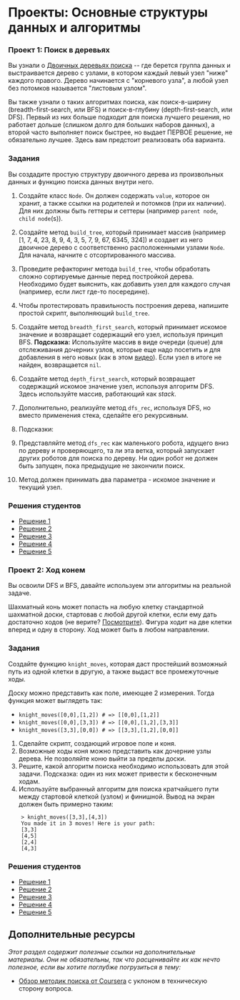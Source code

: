 # Проекты: Основные структуры данных и алгоритмы

### Проект 1: Поиск в деревьях

Вы узнали о [Двоичных деревьях поиска](https://ru.wikipedia.org/wiki/Двоичное_дерево_поиска) -- где берется группа данных и выстраивается дерево с узлами, в котором каждый левый узел "ниже" каждого правого. Дерево начинается с "корневого узла", а любой узел без потомков называется "листовым узлом".

Вы также узнали о таких алгоритмах поиска, как поиск-в-ширину (breadth-first-search, или BFS) и поиск-в-глубину (depth-first-search, или DFS). Первый из них больше подходит для поиска лучшего решения, но работает дольше (слишком долго для больших наборов данных), а второй часто выполняет поиск быстрее, но выдает ПЕРВОЕ решение, не обязательно лучшее. Здесь вам предстоит реализовать оба варианта.

### Задания

Вы создадите простую структуру двоичного дерева из произвольных данных и функцию поиска данных внутри него.

1. Создайте класс `Node`. Он должен содержать `value`, которое он хранит, а также ссылки на родителей и потомков (при их наличии). Для них должны быть геттеры и сеттеры (например `parent node`, `child node`(s)).
2. Создайте метод `build_tree`, который принимает массив (например [1, 7, 4, 23, 8, 9, 4, 3, 5, 7, 9, 67, 6345, 324]) и создает из него двоичное дерево с соответственно расположенными узлами `Node`. Для начала, начните с отсортированного массива.
3. Проведите рефакторинг метода `build_tree`, чтобы обработать сложно сортируемые данные перед постройкой дерева. Необходимо будет выяснить, как добавить узел для каждого случая (например, если лист где-то посередине).
4. Чтобы протестировать правильность построения дерева, напишите простой скрипт, выполняющий `build_tree`.
5. Создайте метод `breadth_first_search`, который принимает искомое значение и возвращает содержащий его узел, используя принцип BFS. **Подсказка:** Используйте массив в виде очереди (queue) для отслеживания дочерних узлов, которые еще надо посетить и для добавления в него новых (как в этом [видео](http://www.youtube.com/watch?v=zLZhSSXAwxI)). Если узел в итоге не найден, возвращается `nil`.
6. Создайте метод `depth_first_search`, который возвращает содержащий искомое значение узел, используя алгоритм DFS. Здесь используйте массив, работающий как _stack_.
7. Дополнительно, реализуйте метод `dfs_rec`, используя DFS, но вместо применения стека, сделайте его рекурсивным.
8. Подсказки:

9. Представляйте метод `dfs_rec` как маленького робота, идущего вниз по дереву и проверяющего, та ли эта ветка, который запускает других роботов для поиска по дереву. Ни один робот не должен быть запущен, пока предыдущие не закончили поиск.
10. Метод должен принимать два параметра - искомое значение и текущий узел.

### Решения студентов

- [Решение 1](https://github.com/donaldali/odin-ruby/tree/master/project_data_structs_alg/bst)
- [Решение 2](https://github.com/muzfuz/CodeLessons/blob/master/binary_search/binary_search.rb)
- [Решение 3](https://github.com/imousterian/OdinProject/blob/master/Project2_7_Ruby_DataStructures/binarytree.rb)
- [Решение 4](https://github.com/thomasjnoe/bst-practice)
- [Решение 5](https://github.com/betweenparentheses/project_data_structures/blob/master/binarytree.rb)

### Проект 2: Ход конем

Вы освоили DFS и BFS, давайте используем эти алгоритмы на реальной задаче.

Шахматный конь может попасть на любую клетку стандартной шахматной доски, стартовав с любой другой клетки, если ему дать достаточно ходов (не верите? [Посмотрите](http://upload.wikimedia.org/wikipedia/commons/c/ca/Knights-Tour-Animation.gif)). Фигура ходит на две клетки вперед и одну в сторону. Ход может быть в любом направлении.

### Задания

Создайте функцию `knight_moves`, которая даст простейший возможный путь из одной клетки в другую, а также выдаст все промежуточные ходы.

Доску можно представить как поле, имеющее 2 измерения. Тогда функция может выглядеть так:

- `knight_moves([0,0],[1,2]) # => [[0,0],[1,2]]`
- `knight_moves([0,0],[3,3]) # => [[0,0],[1,2],[3,3]]`
- `knight_moves([3,3],[0,0]) # => [[3,3],[1,2],[0,0]]`

1. Сделайте скрипт, создающий игровое поле и коня.
2. Возможные ходы коня можно представить как дочерние узлы дерева. Не позволяйте коню выйти за пределы доски.
3. Решите, какой алгоритм поиска необходимо использовать для этой задачи. Подсказка: один из них может привести к бесконечным ходам.
4. Используйте выбранный алгоритм для поиска кратчайшего пути между стартовой клеткой (узлом) и финишной. Вывод на экран должен быть примерно таким:

```
    > knight_moves([3,3],[4,3])
    You made it in 3 moves! Here is your path:
    [3,3]
    [4,5]
    [2,4]
    [4,3]
```

### Решения студентов

- [Решение 1](https://github.com/donaldali/odin-ruby/tree/master/project_data_structs_alg/knights_travails)
- [Решение 2](https://github.com/imousterian/OdinProject/blob/master/Project2_7_Ruby_DataStructures/knight.rb)
- [Решение 3](https://github.com/thomasjnoe/knight-moves)
- [Решение 4](https://github.com/betweenparentheses/project_data_structures/blob/master/knightstravails.rb)
- [Решение 5](https://github.com/sahilda/the_odin_project/tree/master/data-structures-and-algorithms)

## Дополнительные ресурсы

_Этот раздел содержит полезные ссылки на дополнительные материалы. Они не обязательны, так что расценивайте их как нечто полезное, если вы хотите поглубже погрузиться в тему:_

- [Обзор методик поиска от Coursera](https://www.youtube.com/watch?v=pJ6aeg8x1Ig) с уклоном в техническую сторону вопроса.
